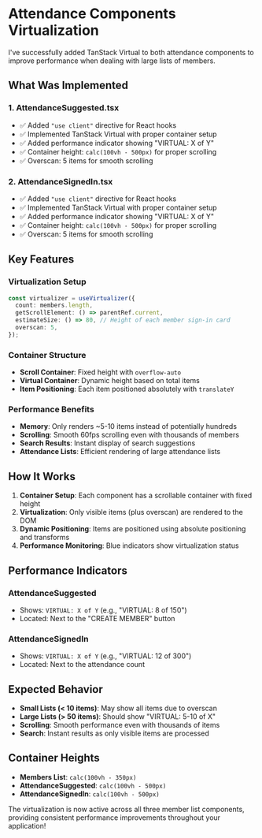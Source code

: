 # Attendance Components Virtualization

I've successfully added TanStack Virtual to both attendance components to improve performance when dealing with large lists of members.

## What Was Implemented

### 1. **AttendanceSuggested.tsx**
- ✅ Added `"use client"` directive for React hooks
- ✅ Implemented TanStack Virtual with proper container setup
- ✅ Added performance indicator showing "VIRTUAL: X of Y"
- ✅ Container height: `calc(100vh - 500px)` for proper scrolling
- ✅ Overscan: 5 items for smooth scrolling

### 2. **AttendanceSignedIn.tsx**
- ✅ Added `"use client"` directive for React hooks
- ✅ Implemented TanStack Virtual with proper container setup
- ✅ Added performance indicator showing "VIRTUAL: X of Y"
- ✅ Container height: `calc(100vh - 500px)` for proper scrolling
- ✅ Overscan: 5 items for smooth scrolling

## Key Features

### **Virtualization Setup**
```typescript
const virtualizer = useVirtualizer({
  count: members.length,
  getScrollElement: () => parentRef.current,
  estimateSize: () => 80, // Height of each member sign-in card
  overscan: 5,
});
```

### **Container Structure**
- **Scroll Container**: Fixed height with `overflow-auto`
- **Virtual Container**: Dynamic height based on total items
- **Item Positioning**: Each item positioned absolutely with `translateY`

### **Performance Benefits**
- **Memory**: Only renders ~5-10 items instead of potentially hundreds
- **Scrolling**: Smooth 60fps scrolling even with thousands of members
- **Search Results**: Instant display of search suggestions
- **Attendance Lists**: Efficient rendering of large attendance lists

## How It Works

1. **Container Setup**: Each component has a scrollable container with fixed height
2. **Virtualization**: Only visible items (plus overscan) are rendered to the DOM
3. **Dynamic Positioning**: Items are positioned using absolute positioning and transforms
4. **Performance Monitoring**: Blue indicators show virtualization status

## Performance Indicators

### **AttendanceSuggested**
- Shows: `VIRTUAL: X of Y` (e.g., "VIRTUAL: 8 of 150")
- Located: Next to the "CREATE MEMBER" button

### **AttendanceSignedIn**
- Shows: `VIRTUAL: X of Y` (e.g., "VIRTUAL: 12 of 300")
- Located: Next to the attendance count

## Expected Behavior

- **Small Lists (< 10 items)**: May show all items due to overscan
- **Large Lists (> 50 items)**: Should show "VIRTUAL: 5-10 of X"
- **Scrolling**: Smooth performance even with thousands of items
- **Search**: Instant results as only visible items are processed

## Container Heights

- **Members List**: `calc(100vh - 350px)`
- **AttendanceSuggested**: `calc(100vh - 500px)`
- **AttendanceSignedIn**: `calc(100vh - 500px)`

The virtualization is now active across all three member list components, providing consistent performance improvements throughout your application!
